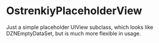 # OstrenkiyPlaceholderView
Just a simple placeholder UIView subclass, which looks like DZNEmptyDataSet, but is much more flexible in usage.
